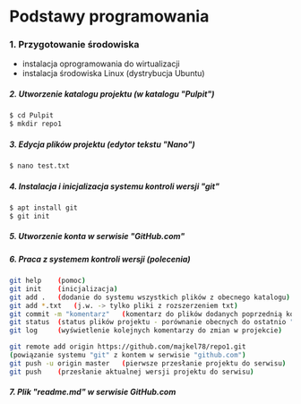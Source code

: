 # Podstawy programowania

### 1. Przygotowanie środowiska
- instalacja oprogramowania do wirtualizacji
- instalacja środowiska Linux (dystrybucja Ubuntu)

##### 2. Utworzenie katalogu projektu (w katalogu "Pulpit")


```sh
$ cd Pulpit
$ mkdir repo1
```

##### 3. Edycja plików projektu (edytor tekstu "Nano")

```sh
$ nano test.txt
```
##### 4. Instalacja i inicjalizacja systemu kontroli wersji "git"

```sh
$ apt install git
$ git init
```

##### 5. Utworzenie konta w serwisie "GitHub.com"

##### 6. Praca z systemem kontroli wersji (polecenia)

```sh
git help	(pomoc)
git init	(inicjalizacja)
git add .	(dodanie do systemu wszystkich plików z obecnego katalogu)
git add *.txt	(j.w. -> tylko pliki z rozszerzeniem txt)
git commit -m "komentarz"	(komentarz do plików dodanych poprzednią komendą)
git status	(status plików projektu - porównanie obecnych do ostatnio "zrzuconych")
git log		(wyświetlenie kolejnych komentarzy do zmian w projekcie)

git remote add origin https://github.com/majkel78/repo1.git
(powiązanie systemu "git" z kontem w serwisie "github.com")
git push -u origin master	(pierwsze przesłanie projektu do serwisu)
git push	(przesłanie aktualnej wersji projektu do serwisu)
```

##### 7. Plik "readme.md" w serwisie GitHub.com
